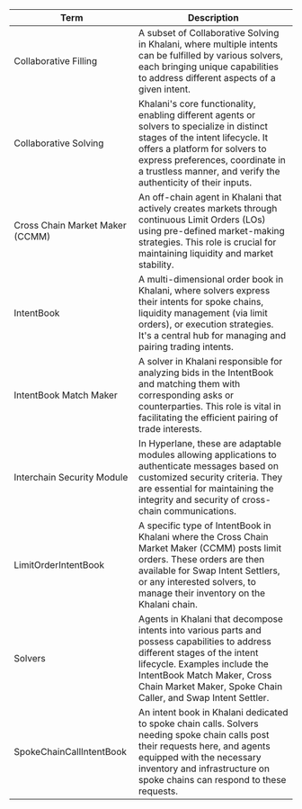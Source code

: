 | Term                            | Description                                                                                                                                                                                                                                                                                         |
|---------------------------------|-----------------------------------------------------------------------------------------------------------------------------------------------------------------------------------------------------------------------------------------------------------------------------------------------------|
| Collaborative Filling           | A subset of Collaborative Solving in Khalani, where multiple intents can be fulfilled by various solvers, each bringing unique capabilities to address different aspects of a given intent.                                                                                                            |
| Collaborative Solving           | Khalani's core functionality, enabling different agents or solvers to specialize in distinct stages of the intent lifecycle. It offers a platform for solvers to express preferences, coordinate in a trustless manner, and verify the authenticity of their inputs.                                    |
| Cross Chain Market Maker (CCMM) | An off-chain agent in Khalani that actively creates markets through continuous Limit Orders (LOs) using pre-defined market-making strategies. This role is crucial for maintaining liquidity and market stability.                                                                                    |
| IntentBook                      | A multi-dimensional order book in Khalani, where solvers express their intents for spoke chains, liquidity management (via limit orders), or execution strategies. It's a central hub for managing and pairing trading intents.                                                                      |
| IntentBook Match Maker          | A solver in Khalani responsible for analyzing bids in the IntentBook and matching them with corresponding asks or counterparties. This role is vital in facilitating the efficient pairing of trade interests.                                                                                        |
| Interchain Security Module      | In Hyperlane, these are adaptable modules allowing applications to authenticate messages based on customized security criteria. They are essential for maintaining the integrity and security of cross-chain communications.                                                                         |
| LimitOrderIntentBook            | A specific type of IntentBook in Khalani where the Cross Chain Market Maker (CCMM) posts limit orders. These orders are then available for Swap Intent Settlers, or any interested solvers, to manage their inventory on the Khalani chain.                                                          |
| Solvers                         | Agents in Khalani that decompose intents into various parts and possess capabilities to address different stages of the intent lifecycle. Examples include the IntentBook Match Maker, Cross Chain Market Maker, Spoke Chain Caller, and Swap Intent Settler.                                         |
| SpokeChainCallIntentBook        | An intent book in Khalani dedicated to spoke chain calls. Solvers needing spoke chain calls post their requests here, and agents equipped with the necessary inventory and infrastructure on spoke chains can respond to these requests.                                                             |
